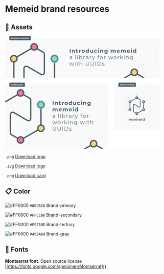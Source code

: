 # Memeid brand resources

## :triangular_ruler: Assets

![](other-file-formats/memeid-assets.png)

`.png` [Download logo](other-file-formats/memeid-logo.png) 

`.svg` [Download logo](other-file-formats/memeid-logo.svg) 

`.png` [Download card](other-file-formats/memeid-card.png) 


## :clipboard: Color

![#FF0000](https://via.placeholder.com/11/8ED5CD/8ED5CD) `#8ED5CD` Brand-primary 

![#FF0000](https://via.placeholder.com/11/FFCC80/FFCC80) `#FFCC80` Brand-secondary

![#FF0000](https://via.placeholder.com/11/F9759D/F9759D) `#F9759D` Brand-tertiary

![#FF0000](https://via.placeholder.com/11/455A64/455A64) `#455A64` Brand-gray
   
## :notebook_with_decorative_cover: Fonts

**Montserrat font**. Open source license [https://fonts.google.com/specimen/Montserrat]()